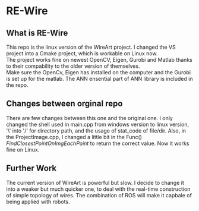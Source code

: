 # RE-Wire
## What is RE-Wire  
This repo is the linux version of the WireArt project. I changed the VS project into a Cmake project, which is workable on Linux now.  
The project works fine on newest OpenCV, Eigen, Gurobi and Matlab thanks to their compability to the older version of themselves.  
Make sure the OpenCv, Eigen has installed on the computer and the Gurobi is set up for the matlab. The ANN ensential part of ANN library is included in the repo.  

## Changes between orginal repo
There are few changes between this one and the original one. I only changed the shell used in main.cpp from windows version to linux version,  '\\' into '/' for directory path, and the usage of stat_code of file/dir. Also, in the ProjectImage.cpp, I changed a little bit in the Func() *FindClosestPointOnImgEachPoint* to return the correct value. Now it works fine on Linux.

## Further Work
The current version of WireArt is powerful but slow. I decide to change it into a weaker but much quicker one, to deal with the real-time construction of simple topology of wires. The combination of ROS will make it capbale of being applied with robots.